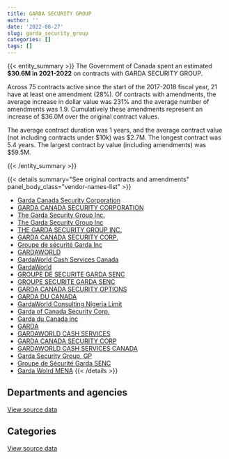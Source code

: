 ```yaml
---
title: GARDA SECURITY GROUP
author: ''
date: '2022-08-27'
slug: garda_security_group
categories: []
tags: []
---
```


<script src="/rmarkdown-libs/htmlwidgets/htmlwidgets.js"></script>
<link href="/rmarkdown-libs/datatables-css/datatables-crosstalk.css" rel="stylesheet" />
<script src="/rmarkdown-libs/datatables-binding/datatables.js"></script>
<script src="/rmarkdown-libs/jquery/jquery-3.6.0.min.js"></script>
<link href="/rmarkdown-libs/dt-core-bootstrap/css/dataTables.bootstrap.min.css" rel="stylesheet" />
<link href="/rmarkdown-libs/dt-core-bootstrap/css/dataTables.bootstrap.extra.css" rel="stylesheet" />
<script src="/rmarkdown-libs/dt-core-bootstrap/js/jquery.dataTables.min.js"></script>
<script src="/rmarkdown-libs/dt-core-bootstrap/js/dataTables.bootstrap.min.js"></script>
<link href="/rmarkdown-libs/crosstalk/css/crosstalk.min.css" rel="stylesheet" />
<script src="/rmarkdown-libs/crosstalk/js/crosstalk.min.js"></script>
<script src="/rmarkdown-libs/htmlwidgets/htmlwidgets.js"></script>
<link href="/rmarkdown-libs/datatables-css/datatables-crosstalk.css" rel="stylesheet" />
<script src="/rmarkdown-libs/datatables-binding/datatables.js"></script>
<script src="/rmarkdown-libs/jquery/jquery-3.6.0.min.js"></script>
<link href="/rmarkdown-libs/dt-core-bootstrap/css/dataTables.bootstrap.min.css" rel="stylesheet" />
<link href="/rmarkdown-libs/dt-core-bootstrap/css/dataTables.bootstrap.extra.css" rel="stylesheet" />
<script src="/rmarkdown-libs/dt-core-bootstrap/js/jquery.dataTables.min.js"></script>
<script src="/rmarkdown-libs/dt-core-bootstrap/js/dataTables.bootstrap.min.js"></script>
<link href="/rmarkdown-libs/crosstalk/css/crosstalk.min.css" rel="stylesheet" />
<script src="/rmarkdown-libs/crosstalk/js/crosstalk.min.js"></script>

{{< entity_summary >}}
The Government of Canada spent an estimated **\$30.6M in 2021-2022** on contracts with GARDA SECURITY GROUP.

Across 75 contracts active since the start of the 2017-2018 fiscal year, 21 have at least one amendment (28%). Of contracts with amendments, the average increase in dollar value was 231% and the average number of amendments was 1.9. Cumulatively these amendments represent an increase of \$36.0M over the original contract values.

The average contract duration was 1 years, and the average contract value (not including contracts under \$10k) was \$2.7M. The longest contract was 5.4 years. The largest contract by value (including amendments) was \$59.5M.

{{< /entity_summary >}}

{{< details summary="See original contracts and amendments" panel_body_class="vendor-names-list" >}}
- [Garda Canada Security Corporation](https://search.open.canada.ca/en/ct/?sort=contract_value_f%20desc&page=1&search_text=%22Garda%20Canada%20Security%20Corporation%22)
- [GARDA CANADA SECURITY CORPORATION](https://search.open.canada.ca/en/ct/?sort=contract_value_f%20desc&page=1&search_text=%22GARDA%20CANADA%20SECURITY%20CORPORATION%22)
- [The Garda Security Group Inc.](https://search.open.canada.ca/en/ct/?sort=contract_value_f%20desc&page=1&search_text=%22The%20Garda%20Security%20Group%20Inc.%22)
- [The Garda Security Group Inc](https://search.open.canada.ca/en/ct/?sort=contract_value_f%20desc&page=1&search_text=%22The%20Garda%20Security%20Group%20Inc%22)
- [THE GARDA SECURITY GROUP INC.](https://search.open.canada.ca/en/ct/?sort=contract_value_f%20desc&page=1&search_text=%22THE%20GARDA%20SECURITY%20GROUP%20INC.%22)
- [GARDA CANADA SECURITY CORP.](https://search.open.canada.ca/en/ct/?sort=contract_value_f%20desc&page=1&search_text=%22GARDA%20CANADA%20SECURITY%20CORP.%22)
- [Groupe de sécurité Garda Inc](https://search.open.canada.ca/en/ct/?sort=contract_value_f%20desc&page=1&search_text=%22Groupe%20de%20s%c3%a9curit%c3%a9%20Garda%20Inc%22)
- [GARDAWORLD](https://search.open.canada.ca/en/ct/?sort=contract_value_f%20desc&page=1&search_text=%22GARDAWORLD%22)
- [GardaWorld Cash Services Canada](https://search.open.canada.ca/en/ct/?sort=contract_value_f%20desc&page=1&search_text=%22GardaWorld%20Cash%20Services%20Canada%22)
- [GardaWorld](https://search.open.canada.ca/en/ct/?sort=contract_value_f%20desc&page=1&search_text=%22GardaWorld%22)
- [GROUPE DE SECURITE GARDA SENC](https://search.open.canada.ca/en/ct/?sort=contract_value_f%20desc&page=1&search_text=%22GROUPE%20DE%20SECURITE%20GARDA%20SENC%22)
- [GROUPE SECURITE GARDA SENC](https://search.open.canada.ca/en/ct/?sort=contract_value_f%20desc&page=1&search_text=%22GROUPE%20SECURITE%20GARDA%20SENC%22)
- [GARDA CANADA SECURITY OPTIONS](https://search.open.canada.ca/en/ct/?sort=contract_value_f%20desc&page=1&search_text=%22GARDA%20CANADA%20SECURITY%20OPTIONS%22)
- [GARDA DU CANADA](https://search.open.canada.ca/en/ct/?sort=contract_value_f%20desc&page=1&search_text=%22GARDA%20DU%20CANADA%22)
- [GardaWorld Consulting Nigeria Limit](https://search.open.canada.ca/en/ct/?sort=contract_value_f%20desc&page=1&search_text=%22GardaWorld%20Consulting%20Nigeria%20Limit%22)
- [Garda of Canada Security Corp.](https://search.open.canada.ca/en/ct/?sort=contract_value_f%20desc&page=1&search_text=%22Garda%20of%20Canada%20Security%20Corp.%22)
- [Garda du Canada inc](https://search.open.canada.ca/en/ct/?sort=contract_value_f%20desc&page=1&search_text=%22Garda%20du%20Canada%20inc%22)
- [GARDA](https://search.open.canada.ca/en/ct/?sort=contract_value_f%20desc&page=1&search_text=%22GARDA%22)
- [GARDAWORLD CASH SERVICES](https://search.open.canada.ca/en/ct/?sort=contract_value_f%20desc&page=1&search_text=%22GARDAWORLD%20CASH%20SERVICES%22)
- [GARDA CANADA SECURITY CORP](https://search.open.canada.ca/en/ct/?sort=contract_value_f%20desc&page=1&search_text=%22GARDA%20CANADA%20SECURITY%20CORP%22)
- [GARDAWORLD CASH SERVICES CANADA](https://search.open.canada.ca/en/ct/?sort=contract_value_f%20desc&page=1&search_text=%22GARDAWORLD%20CASH%20SERVICES%20CANADA%22)
- [Garda Security Group, GP](https://search.open.canada.ca/en/ct/?sort=contract_value_f%20desc&page=1&search_text=%22Garda%20Security%20Group%2c%20GP%22)
- [Groupe de Sécurité Garda SENC](https://search.open.canada.ca/en/ct/?sort=contract_value_f%20desc&page=1&search_text=%22Groupe%20de%20S%c3%a9curit%c3%a9%20Garda%20SENC%22)
- [Garda Wolrd MENA](https://search.open.canada.ca/en/ct/?sort=contract_value_f%20desc&page=1&search_text=%22Garda%20Wolrd%20MENA%22)
{{< /details >}}

## Departments and agencies

<div id="htmlwidget-1" style="width:100%;height:auto;" class="datatables html-widget"></div>
<script type="application/json" data-for="htmlwidget-1">{"x":{"style":"bootstrap","filter":"none","vertical":false,"data":[["<a href=\"/departments/cbsa-asfc/\">Canada Border Services Agency<\/a>","<a href=\"/departments/cgc-ccg/\">Canadian Grain Commission<\/a>","<a href=\"/departments/cic/\">Immigration, Refugees and Citizenship Canada<\/a>","<a href=\"/departments/cics-scic/\">Canadian Intergovernmental Conference Secretariat<\/a>","<a href=\"/departments/csa-asc/\">Canadian Space Agency<\/a>","<a href=\"/departments/csc-scc/\">Correctional Service of Canada<\/a>","<a href=\"/departments/dfatd-maecd/\">Global Affairs Canada<\/a>","<a href=\"/departments/esdc-edsc/\">Employment and Social Development Canada<\/a>","<a href=\"/departments/pc/\">Parks Canada<\/a>","<a href=\"/departments/pco-bcp/\">Privy Council Office<\/a>","<a href=\"/departments/phac-aspc/\">Public Health Agency of Canada<\/a>","<a href=\"/departments/rcmp-grc/\">Royal Canadian Mounted Police<\/a>","<a href=\"/departments/tc/\">Transport Canada<\/a>"],[9922705.51,9083.34,null,null,null,null,2029278.42,null,223466.97,null,null,null,null],[12449404.49,1518.04,null,14487.96,null,22144.3,879443.26,null,224079.2,null,608753.76,null,null],[11921202.76,null,null,null,24834.6,121185.31,null,401531.58,135771.86,null,4124677.44,null,24719.63],[10791468.99,null,678924.56,null,null,150459.34,10040.88,1672603.06,118175.14,18204.93,17172891.49,14352.34,null]],"container":"<table class=\"table table-striped table-hover row-border order-column display\">\n  <thead>\n    <tr>\n      <th>Department<\/th>\n      <th>2018-2019<\/th>\n      <th>2019-2020<\/th>\n      <th>2020-2021<\/th>\n      <th>2021-2022<\/th>\n    <\/tr>\n  <\/thead>\n<\/table>","options":{"order":[[4,"desc"]],"pageLength":10,"autoWidth":true,"columnDefs":[{"targets":1,"render":"function(data, type, row, meta) {\n    return type !== 'display' ? data : DTWidget.formatCurrency(data, \"$\", 2, 3, \",\", \".\", true, null);\n  }"},{"targets":2,"render":"function(data, type, row, meta) {\n    return type !== 'display' ? data : DTWidget.formatCurrency(data, \"$\", 2, 3, \",\", \".\", true, null);\n  }"},{"targets":3,"render":"function(data, type, row, meta) {\n    return type !== 'display' ? data : DTWidget.formatCurrency(data, \"$\", 2, 3, \",\", \".\", true, null);\n  }"},{"targets":4,"render":"function(data, type, row, meta) {\n    return type !== 'display' ? data : DTWidget.formatCurrency(data, \"$\", 2, 3, \",\", \".\", true, null);\n  }"},{"width":"16%","targets":[1,2,3,4]},{"className":"dt-right","targets":[1,2,3,4]}],"orderClasses":false}},"evals":["options.columnDefs.0.render","options.columnDefs.1.render","options.columnDefs.2.render","options.columnDefs.3.render"],"jsHooks":[]}</script>
<p class="text-right">
<a href="https://github.com/GoC-Spending/contracts-data/tree/main/data/out/vendors/garda_security_group/summary_by_fiscal_year_by_department.csv" class="source-data-link btn btn-link">View source data</a>
</p>

## Categories

<div id="htmlwidget-2" style="width:100%;height:auto;" class="datatables html-widget"></div>
<script type="application/json" data-for="htmlwidget-2">{"x":{"style":"bootstrap","filter":"none","vertical":false,"data":[["<a href=\"/categories/1_facilities_and_construction/\">Facilities and construction<\/a>","<a href=\"/categories/10_office_management/\">Office management<\/a>","<a href=\"/categories/2_professional_services/\">Professional services<\/a>","<a href=\"/categories/3_information_technology/\">Information technology<\/a>","<a href=\"/categories/5_transportation_and_logistics/\">Transportation and logistics<\/a>","<a href=\"/categories/8_security_and_protection/\">Security and protection<\/a>"],[121613.07,59229.45,118175.14,null,336367.43,11549149.14],[121946.26,null,140643.21,null,null,13937241.54],[235125.92,null,264195.05,null,null,16254602.2],[341556.04,null,256804.4,14352.34,null,30014407.95]],"container":"<table class=\"table table-striped table-hover row-border order-column display\">\n  <thead>\n    <tr>\n      <th>Category<\/th>\n      <th>2018-2019<\/th>\n      <th>2019-2020<\/th>\n      <th>2020-2021<\/th>\n      <th>2021-2022<\/th>\n    <\/tr>\n  <\/thead>\n<\/table>","options":{"order":[[4,"desc"]],"dom":"t","pageLength":30,"autoWidth":true,"columnDefs":[{"targets":1,"render":"function(data, type, row, meta) {\n    return type !== 'display' ? data : DTWidget.formatCurrency(data, \"$\", 2, 3, \",\", \".\", true, null);\n  }"},{"targets":2,"render":"function(data, type, row, meta) {\n    return type !== 'display' ? data : DTWidget.formatCurrency(data, \"$\", 2, 3, \",\", \".\", true, null);\n  }"},{"targets":3,"render":"function(data, type, row, meta) {\n    return type !== 'display' ? data : DTWidget.formatCurrency(data, \"$\", 2, 3, \",\", \".\", true, null);\n  }"},{"targets":4,"render":"function(data, type, row, meta) {\n    return type !== 'display' ? data : DTWidget.formatCurrency(data, \"$\", 2, 3, \",\", \".\", true, null);\n  }"},{"width":"16%","targets":[1,2,3,4]},{"className":"dt-right","targets":[1,2,3,4]}],"orderClasses":false,"lengthMenu":[10,25,30,50,100]}},"evals":["options.columnDefs.0.render","options.columnDefs.1.render","options.columnDefs.2.render","options.columnDefs.3.render"],"jsHooks":[]}</script>
<p class="text-right">
<a href="https://github.com/GoC-Spending/contracts-data/tree/main/data/out/vendors/garda_security_group/summary_by_fiscal_year_by_category.csv" class="source-data-link btn btn-link">View source data</a>
</p>
